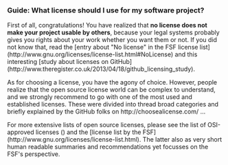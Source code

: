 <div class="panel panel-info">
    <div class="panel-heading">
        <h3 class="panel-title"><i class="octicon octicon-megaphone"></i> Guide: What license should I use for my software project?</h3>
    </div>
    <div class="panel-body">
        <p>First of all, congratulations! You have realized that <b>no license does not make your project usable by others</b>, because your legal systems probably gives you rights about your work whether you want them or not. If you did not know that, read the [entry about "No license" in the FSF license list](http://www.gnu.org/licenses/license-list.html#NoLicense) and this interesting [study about licenses on GitHub](http://www.theregister.co.uk/2013/04/18/github_licensing_study).
        </p>
        <p>As for choosing a license, you have the agony of choice. However, people realize that the open source license world can be complex to understand, and we strongly recommend to go with one of the most used and established licenses. These were divided into thread broad categories and briefly explained by the GitHub folks on http://choosealicense.com/   ...</p>
    </div>
    <div class="panel-footer">
        <i class="octicon octicon-link-external"></i> For more extensive lists of open source licenses, please see the list of OSI-approved licenses () and the [license list by the FSF](http://www.gnu.org/licenses/license-list.html).
        The latter also as very short human readable summaries and recommendations yet focusses on the FSF's perspective.
    </div>
</div>

